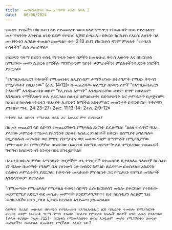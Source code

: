 ```yaml
---
title:  መናፍስታዊነት በመጨረሻዎቹ ቀናት፡ ክፍል 2
date:   06/06/2024
---
```


የመዳን ተስፋችን በክርስቶስ ላይ የተመሠረተ ነው። ዘላለማዊ ዋጋ ተከፍሎበት በነጻ የቀረበልንን መሥዋዕትነት እንቀበል ዘንድ በደም የተነከሩ እጆቹ ይጣራሉ። በቅርቡ ክርስቶስ የእርሱ ለሆኑት ባለ መብትነቱን ሊገልጽ ተመልሶ ይመጣል። ቲቶ፡ 2፡13 ይህን የክርስቶስ ዳግም ምጽአት “የተባረከ ተስፋችን” ሲል ይጠራዋል።

የሰይጣን ዓላማ ይህንን ተስፋ ማጥፋት ነው። ሰዎችን ከመጽሐፍ ቅዱስ እውነት እና በክርስቶስ ከሚገኘው መዳን ሊያርቁ የሚችሉ ማንኛውንም ዓይነት ታምራቶችን፣ ምልክቶችንና ድንቅ ነገሮችን ያደርጋል።

“የእግዚአብሔርን ትእዛዞች የሚጠብቁና ለኢየሱስም ታማኝ ሆነው በትዕግሥት የሚጸኑ ቅዱሳን የሚታወቁት በዚህ ነው” (ራእ. 14፡12)። በመጨረሻው ፍልሚያ ሰይጣን ሰዎች “የእግዚአብሔርን ትእዛዞች” እንዳይጠብቁ ወይም “የኢየሱስ እምነት” እንዳይኖራቸው ወይም ደግሞ ከሁለቱም እንዳይሆኑ የሚችለውን ሁሉ ያደርጋል። ስለዚህ በምልክቶች፣ በድንቃድንቅ እና ታምራቶች ቢታጀብም፣ ከእነዚህ ከሁለቱ የትሩፋን ባህሪያት ሊያርቀን ከሚችል አስተምህሮ መጠንቀቅ ይኖርብናል። ጥቅሶቹን ያንብቡ፡ ማቴ. 24:23–27፣ 2ቆሮ. 11:13-14፣ 2ተሰ. 2:9–12።

`ጥቅሶቹ ስለ ሰይጣን የማታለል ኃይል እና አሠራር ምን ይነግሩናል?`

በዘመኑ መጨረሻ ላይ ሰይጣን የመጨረሻውን የማታለል ድርጊት ይፈጽማል፡ “ልዕለ ተፈጥሮ ባህሪ ያላቸው ታምራት የሚሠሩ የአጋንንት ኃይላት አስፈሪ ምልክቶች በቅርቡ በሰማያት ይገለጣሉ። የዲያብሎስ መናፍስት ወደ ምድር ነገሥታትና ወደ መላው ዓለም በማምራት በማታለያቸው በማጥመድ እና በማሳቻቸው ጠፍንገው በመያዝ፣ በሰማይ መንግሥት ላይ በሚደረገው የመጨረሻ ግብግብ ከሰይጣን ጎን እንዲተባበሩ ይገፋፏቸዋል።

በእነዚህ ወኪሎቻቸው አማካይነት ገዢዎችም ሆኑ ተገዢዎች በተመሳሳይ ይታለላሉ። ግለሰቦች ክርስቶስ ነን ብለው በመነሣት የዓለም ቤዛ የሆነውን ጌታ ክብርና አምልኮ ለራሳቸው ይወስዳሉ። አስደናቂ የፈውስ ታምራቶችን ያደርጋሉ፣ ከቅዱሳት መጻሕፍት ምስክርነት ጋር የሚቃረኑ የሰማይ መገለጦች እንዳላቸውም ይናገራሉ።

“በሚመጣው የማጠቃለያ የማታለል ትወና፣ ሰይጣን ራሱ ክርስቶስን መስሎ ይቀርባል። የተስፋው መደምደሚያ አድርጋ ወደ መሲሑ መምጣት እንደምታንጋጥጥ፣ ቤተ ክርስቲያን ለረጅም ጊዜ መስክራለች። አሁን ታላቁ አታላይ ክርስቶስ እንደመጣ ያስመስላል።

`ሰይጣን፣ በራእይ መጽሐፍ በዮሐንስ የተገለጠውን የእግዚአብሔር ልጅ ባሕሪያት ተመስሎ በሚያስደንቅ ብርሐን ወይም ነጸብራቅ ግርማ ሞገስ ተላብሶ በተለያዩ የምድሪቱ ክፍሎች በሰዎች ዘንድ ራሱን ይገልጣል። (ታላቁ ተጋድሎ ገጽጽ 715)። ክርስቶስ የሚመለስበትን ሁናቴ እንዲሁም ሙታን የሚገኙበትን እውነታ መረዳታችን፣ ከመታለል ሊጠብቀን የሚችለው እንዴት ነው?`